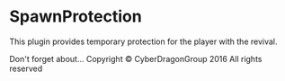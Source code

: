 # SpawnProtection
This plugin provides temporary protection for the player with the revival.

Don't forget about...
Copyright © CyberDragonGroup 2016 All rights reserved
